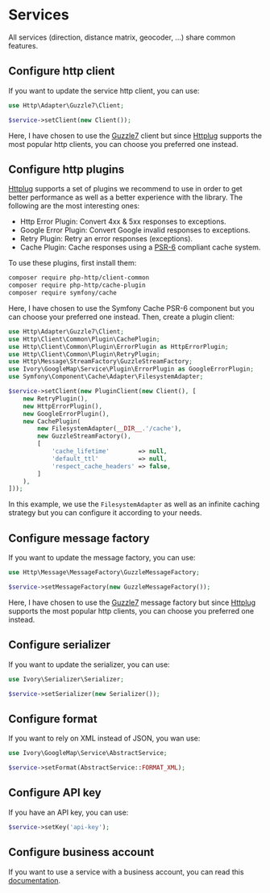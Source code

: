 # Services

All services (direction, distance matrix, geocoder, ...) share common features.  

## Configure http client

If you want to update the service http client, you can use:

``` php
use Http\Adapter\Guzzle7\Client;

$service->setClient(new Client());
```

Here, I have chosen to use the [Guzzle7](http://docs.guzzlephp.org/en/latest/psr7.html) client but since 
[Httplug](http://httplug.io/) supports the most popular http clients, you can choose you preferred one instead.

## Configure http plugins

[Httplug](http://httplug.io/) supports a set of plugins we recommend to use in order to get better performance as well 
as a better experience with the library. The following are the most interesting ones:

 - Http Error Plugin: Convert 4xx & 5xx responses to exceptions.
 - Google Error Plugin: Convert Google invalid responses to exceptions.
 - Retry Plugin: Retry an error responses (exceptions).
 - Cache Plugin: Cache responses using a [PSR-6](http://www.php-fig.org/psr/psr-6/) compliant cache system.

To use these plugins, first install them:

``` bash
composer require php-http/client-common
composer require php-http/cache-plugin
composer require symfony/cache
```

Here, I have chosen to use the Symfony Cache PSR-6 component but you can choose your preferred one instead. 
Then, create a plugin client:

``` php
use Http\Adapter\Guzzle7\Client;
use Http\Client\Common\Plugin\CachePlugin;
use Http\Client\Common\Plugin\ErrorPlugin as HttpErrorPlugin;
use Http\Client\Common\Plugin\RetryPlugin;
use Http\Message\StreamFactory\GuzzleStreamFactory;
use Ivory\GoogleMap\Service\Plugin\ErrorPlugin as GoogleErrorPlugin;
use Symfony\Component\Cache\Adapter\FilesystemAdapter;

$service->setClient(new PluginClient(new Client(), [
    new RetryPlugin(),
    new HttpErrorPlugin(),
    new GoogleErrorPlugin(),
    new CachePlugin(
        new FilesystemAdapter(__DIR__.'/cache'),
        new GuzzleStreamFactory(),
        [
            'cache_lifetime'        => null,
            'default_ttl'           => null,
            'respect_cache_headers' => false,
        ]
    ),
]));
```

In this example, we use the `FilesystemAdapter` as well as an infinite caching strategy but you can configure it 
according to your needs. 

## Configure message factory

If you want to update the message factory, you can use:

``` php
use Http\Message\MessageFactory\GuzzleMessageFactory;

$service->setMessageFactory(new GuzzleMessageFactory());
```

Here, I have chosen to use the [Guzzle7](http://docs.guzzlephp.org/en/latest/psr7.html) message factory but since 
[Httplug](http://httplug.io/) supports the most popular http clients, you can choose you preferred one instead.

## Configure serializer

If you want to update the serializer, you can use:

``` php
use Ivory\Serializer\Serializer;

$service->setSerializer(new Serializer());
```

## Configure format

If you want to rely on XML instead of JSON, you wan use:

``` php
use Ivory\GoogleMap\Service\AbstractService;

$service->setFormat(AbstractService::FORMAT_XML);
```

## Configure API key

If you have an API key, you can use:

``` php
$service->setKey('api-key');
```

## Configure business account

If you want to use a service with a business account, you can read this [documentation](/doc/service/business_account.md).
